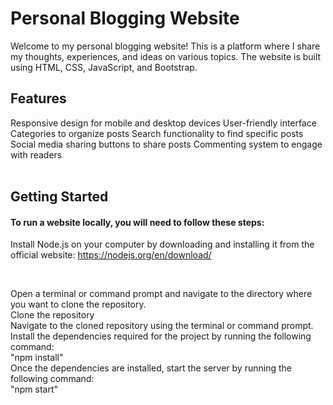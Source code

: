 <h1>Personal Blogging Website</h1>

Welcome to my personal blogging website! This is a platform where I share my thoughts, experiences, and ideas on various topics. The website is built using HTML, CSS, JavaScript, and Bootstrap.
<br>

<h2>Features</h2>
Responsive design for mobile and desktop devices
User-friendly interface
Categories to organize posts
Search functionality to find specific posts
Social media sharing buttons to share posts
Commenting system to engage with readers
<br>
<br>
<h2>Getting Started</h2>

<h4>To run a website locally, you will need to follow these steps:</h4>


Install Node.js on your computer by downloading and installing it from the official website: https://nodejs.org/en/download/

<br>

Open a terminal or command prompt and navigate to the directory where you want to clone the repository.
<br>
Clone the repository
<br>
Navigate to the cloned repository using the terminal or command prompt.
<br>
Install the dependencies required for the project by running the following command:
<br>
"npm install"
<br>
Once the dependencies are installed, start the server by running the following command:
<br>
"npm start"
